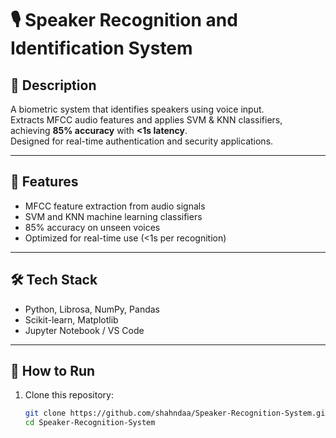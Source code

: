 # 🎙️ Speaker Recognition and Identification System

## 📌 Description
A biometric system that identifies speakers using voice input.  
Extracts MFCC audio features and applies SVM & KNN classifiers,  
achieving **85% accuracy** with **<1s latency**.  
Designed for real-time authentication and security applications.  

---

## 🚀 Features
- MFCC feature extraction from audio signals  
- SVM and KNN machine learning classifiers  
- 85% accuracy on unseen voices  
- Optimized for real-time use (<1s per recognition)  

---

## 🛠️ Tech Stack
- Python, Librosa, NumPy, Pandas  
- Scikit-learn, Matplotlib  
- Jupyter Notebook / VS Code  

---

## 📜 How to Run
1. Clone this repository:
   ```bash
   git clone https://github.com/shahndaa/Speaker-Recognition-System.git
   cd Speaker-Recognition-System
